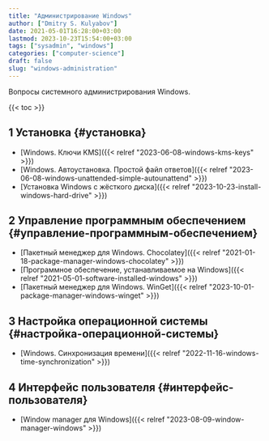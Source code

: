 ```yaml
---
title: "Администрирование Windows"
author: ["Dmitry S. Kulyabov"]
date: 2021-05-01T16:28:00+03:00
lastmod: 2023-10-23T15:54:00+03:00
tags: ["sysadmin", "windows"]
categories: ["computer-science"]
draft: false
slug: "windows-administration"
---
```


Вопросы системного администрирования Windows.

<!--more-->

{{< toc >}}


## <span class="section-num">1</span> Установка {#установка}

-   [Windows. Ключи KMS]({{< relref "2023-06-08-windows-kms-keys" >}})
-   [Windows. Автоустановка. Простой файл ответов]({{< relref "2023-06-08-windows-unattended-simple-autounattend" >}})
-   [Установка Windows с жёсткого диска]({{< relref "2023-10-23-install-windows-hard-drive" >}})


## <span class="section-num">2</span> Управление программным обеспечением {#управление-программным-обеспечением}

-   [Пакетный менеджер для Windows. Chocolatey]({{< relref "2021-01-18-package-manager-windows-chocolatey" >}})
-   [Программное обеспечение, устанавливаемое на Windows]({{< relref "2021-05-01-software-installed-windows" >}})
-   [Пакетный менеджер для Windows. WinGet]({{< relref "2023-10-01-package-manager-windows-winget" >}})


## <span class="section-num">3</span> Настройка операционной системы {#настройка-операционной-системы}

-   [Windows. Синхронизация времени]({{< relref "2022-11-16-windows-time-synchronization" >}})


## <span class="section-num">4</span> Интерфейс пользователя {#интерфейс-пользователя}

-   [Window manager для Windows]({{< relref "2023-08-09-window-manager-windows" >}})
